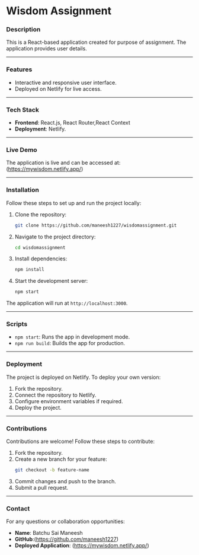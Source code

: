 # Wisdom Assignment

### Description
This is a React-based application created for purpose of assignment. The application provides user details.

---

### Features
- Interactive and responsive user interface.
- Deployed on Netlify for live access.

---

### Tech Stack
- **Frontend**: React.js, React Router,React Context
- **Deployment**: Netlify.

---

### Live Demo
The application is live and can be accessed at:(https://mywisdom.netlify.app/)

---

### Installation

Follow these steps to set up and run the project locally:

1. Clone the repository:
   ```bash
   git clone https://github.com/maneesh1227/wisdomassignment.git
   ```

2. Navigate to the project directory:
   ```bash
   cd wisdomassignment
   ```

3. Install dependencies:
   ```bash
   npm install
   ```

4. Start the development server:
   ```bash
   npm start
   ```

The application will run at `http://localhost:3000`.

---

### Scripts
- `npm start`: Runs the app in development mode.
- `npm run build`: Builds the app for production.

---

### Deployment

The project is deployed on Netlify. To deploy your own version:

1. Fork the repository.
2. Connect the repository to Netlify.
3. Configure environment variables if required.
4. Deploy the project.

---

### Contributions

Contributions are welcome! Follow these steps to contribute:

1. Fork the repository.
2. Create a new branch for your feature:
   ```bash
   git checkout -b feature-name
   ```
3. Commit changes and push to the branch.
4. Submit a pull request.

---

### Contact
For any questions or collaboration opportunities:
- **Name**: Batchu Sai Maneesh
- **GitHub**:(https://github.com/maneesh1227)
- **Deployed Application**: (https://mywisdom.netlify.app/)
